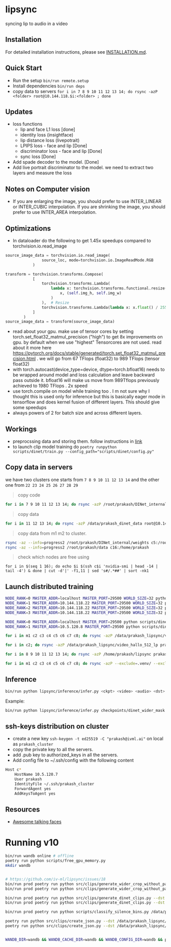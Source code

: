 # lipsync
syncing lip to audio in a video

## Installation

For detailed installation instructions, please see [INSTALLATION.md](INSTALLATION.md).

## Quick Start

- Run the setup `bin/run remote.setup`
- Install dependencies `bin/run deps`
- copy data to servers `for i in 7 8 9 10 11 12 13 14; do rsync -azP <folder> root@10.144.118.$i:<folder> ; done`

## Updates 
- loss functions 
    - lip and face L1 loss [done]
    - identity loss (insightface) 
    - lip distance loss (livepotrait) 
    - LPIPS loss - face and lip [Done]
    - discriminator loss - face and lip [Done]
    - sync loss [Done]
- Add spade decoder to the model. [Done]
- Add live portrait discriminator to the model. we need to extract two layers and measure the loss 


## Notes on Computer vision 
- If you are enlarging the image, you should prefer to use INTER_LINEAR or INTER_CUBIC interpolation. If you are shrinking the image, you should prefer to use INTER_AREA interpolation.

## Optimizations 
- In dataloader do the following to get 1.45x speedups compared to torchvision.io.read_image

```python
source_image_data = torchvision.io.read_image(
                source_loc, mode=torchvision.io.ImageReadMode.RGB
            )

transform = torchvision.transforms.Compose(
            [
                torchvision.transforms.Lambda(
                    lambda x: torchvision.transforms.functional.resize(
                        x, (self.img_h, self.img_w)
                    )
                ),  # Resize
                torchvision.transforms.Lambda(lambda x: x.float() / 255.0),
            ]
        )
source_image_data = transform(source_image_data)
```
- read about your gpu. make use of tensor cores by setting torch.set_float32_matmul_precision ("high") to get 8x improvements on gpu. by default when we use "highest" Tensorcores are not used. read about it more here https://pytorch.org/docs/stable/generated/torch.set_float32_matmul_precision.html . we will go from 67 TFlops (float32) to 989 TFlops (tensor float32)
- with torch.autocast(device_type=device, dtype=torch.bfloat16) needs to be wrapped around model and loss calculation and leave backward pass outside it. bfloat16 will make us move from 989Tflops previously achieved to 1980 TFlops . 2x speed
- use torch.compile on model while training too . I m not sure why I thought this is used only for inference but this is basically eager mode in tensorflow and does kernel fusion of different layers. This should give some speedups
- always powers of 2 for batch size and across different layers.


## Workings
- preprocssing data and storing them. follow instructions in [link](https://github.com/iv-ml/DINet_internal/issues/36)
- to launch clip model training do `poetry runpython scripts/dinet/train.py --config_path="scripts/dinet/config.py"`

## Copy data in servers
we have two clusters one starts from `7 8 9 10 11 12 13 14` and the other one from `22 23 24 25 26 27 28 29`


> copy code 
``` bash
for i in 7 9 10 11 12 13 14; do rsync -azP /root/prakash/DINet_internal root@10.144.118.$i:/root/prakash/; done
```

> copy data 
```bash
for i in 11 12 13 14; do rsync -azP /data/prakash_dinet_data root@10.144.118.$i:/data/; done
```

> copy data from m1 m2 to cluster. 
```bash
rsync -az --info=progress2 /root/prakash/DINet_internal/weights c5:/root/prakash/DINet_internal
rsync -az --info=progress2 /root/prakash/data c16:/home/prakash
```

> check which nodes are free using
```
for i in $(seq 1 16); do echo $i $(ssh c$i 'nvidia-smi | head -14 | tail -4') & done | cut -d'|' -f1,11 | sed 's#/.*##' | sort -nk1
```

## Launch distributed training  

```bash
NODE_RANK=0 MASTER_ADDR=localhost MASTER_PORT=29500 WORLD_SIZE=32 python scripts/train_clip_ench2_only_sync.py --config_path="scripts/config/v11/exp1_128c_audio_only_sync_from_scratch_new_server.py"
NODE_RANK=1 MASTER_ADDR=10.144.118.22 MASTER_PORT=29500 WORLD_SIZE=32 python scripts/train_clip_ench2_only_sync.py --config_path="scripts/config/v11/exp1_128c_audio_only_sync_from_scratch_new_server.py"
NODE_RANK=2 MASTER_ADDR=10.144.118.22 MASTER_PORT=29500 WORLD_SIZE=32 python scripts/train_clip_ench2_only_sync.py --config_path="scripts/config/v11/exp1_128c_audio_only_sync_from_scratch_new_server.py"
NODE_RANK=3 MASTER_ADDR=10.144.118.22 MASTER_PORT=29500 WORLD_SIZE=32 python scripts/train_clip_ench2_only_sync.py --config_path="scripts/config/v11/exp1_128c_audio_only_sync_from_scratch_new_server.py"
```

```bash
NODE_RANK=0 MASTER_ADDR=localhost MASTER_PORT=29500 python scripts/dinet_lp/train.py --config_path="scripts/dinet_lp/config_512_static.py"
NODE_RANK=1 MASTER_ADDR=10.5.120.8 MASTER_PORT=29500 python scripts/dinet/train.py --config_path="scripts/dinet/config.py"
```

```bash
for i in m1 c2 c3 c4 c5 c6 c7 c8; do rsync -azP /data/prakash_lipsync/v2 prakash@$i:/data/prakash_lipsync/; done

for i in c2; do rsync -azP /data/prakash_lipsync/video_hallo_512_lp prakash@$i:/data/prakash_lipsync/; done

for i in 8 9 10 11 12 13 14; do rsync -azP /home/prakash/lipsync prakash@10.5.120.$i:/home/prakash/; done

for i in m1 c2 c3 c4 c5 c6 c7 c8; do rsync -azP --exclude=.venv/ --exclude=nbs/ --exclude=temp/ --exclude=lightning_logs/ /home/prakash/lipsync prakash@$i:/home/prakash/; done
```


## Inference

```bash
bin/run python lipsync/inference/infer.py <ckpt> <video> <audio> <dst>
```
Example:
```bash
bin/run python lipsync/inference/infer.py checkpoints/dinet_wider_mask.ckpt anshul3-30s.mp4 anshul-driving-audio-realistic.mp3 temp/
```

## ssh-keys distribution on cluster
- create a new key `ssh-keygen -t ed25519 -C "prakash@ivml.ai"` on local as `prakash_cluster`
- copy the private key to all the servers. 
- add .pub key to authorized_keys in all the servers. 
- Add config file to ~/.ssh/config with the following content
```bash
Host c*
    HostName 10.5.120.7
    User prakash
    IdentityFile ~/.ssh/prakash_cluster
    ForwardAgent yes
    AddKeysToAgent yes
```

## Resources 
- [Awesome talking faces](https://github.com/JosephPai/Awesome-Talking-Face)

# Running v10

```bash
bin/run wandb online # offline
poetry run python scripts/free_gpu_memory.py
mkdir wandb


# https://github.com/iv-ml/lipsync/issues/18
bin/run prod poetry run python src/clips/generate_wider_crop_without_padding.py --dst /data/prakash_lipsync/video_hallo_512/ --dataset hdtf --clip-txt "/data/prakash_lipsync/txt_files/hdtf/train.txt"
bin/run prod poetry run python src/clips/generate_wider_crop_without_padding.py --dst /data/prakash_lipsync/video_hallo_512/ --dataset hdtf --clip-txt "/data/prakash_lipsync/txt_files/hdtf/val.txt"

bin/run prod poetry run python src/clips/generate_dinet_clips.py --dst /data/prakash_lipsync/ --dataset "hdtf" --clip-txt "/data/prakash_lipsync/txt_files/hdtf/train.txt" --audio-only
bin/run prod poetry run python src/clips/generate_dinet_clips.py --dst /data/prakash_lipsync/ --dataset "hdtf" --clip-txt "/data/prakash_lipsync/txt_files/hdtf/val.txt" --audio-only

bin/run prod poetry run python scripts/classify_silence_bins.py /data/prakash_lipsync/video_hallo_512/bins/ --output-csv "/data/prakash_lipsync/silence.csv"

poetry run python src/clips/create_json.py --dst /data/prakash_lipsync/v1/ --clip-txt "/data/prakash_lipsync/txt_files/hdtf/train.txt" --data-dir /data/prakash_lipsync/ --dataset "hdtf" --silences /data/prakash_lipsync/silence.csv
poetry run python src/clips/create_json.py --dst /data/prakash_lipsync/v1/ --clip-txt "/data/prakash_lipsync/txt_files/hdtf/val.txt" --data-dir /data/prakash_lipsync/ --dataset "hdtf" --silences /data/prakash_lipsync/silence.csv


WANDB_DIR=wandb && WANDB_CACHE_DIR=wandb && WANDB_CONFIG_DIR=wandb && poetry run python scripts/dinet/train.py --config_path="scripts/dinet/config_512_v10.py"
```
